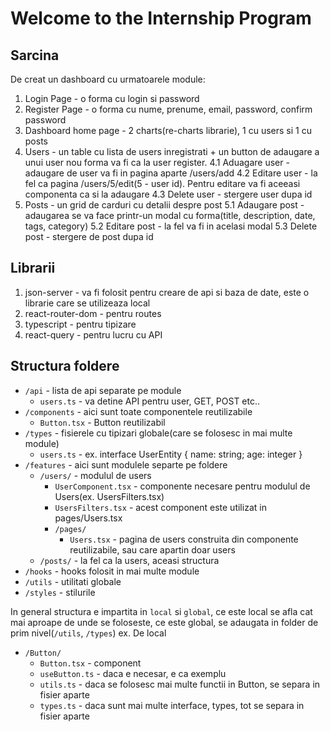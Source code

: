 # Welcome to the Internship Program

## Sarcina

De creat un dashboard cu urmatoarele module:

1. Login Page - o forma cu login si password
2. Register Page - o forma cu nume, prenume, email, password, confirm password
3. Dashboard home page - 2 charts(re-charts librarie), 1 cu users si 1 cu posts
4. Users - un table cu lista de users inregistrati + un button de adaugare a unui user nou
   forma va fi ca la user register.
   4.1 Aduagare user - adaugare de user va fi in pagina aparte /users/add
   4.2 Editare user - la fel ca pagina /users/5/edit(5 - user id). Pentru editare va fi aceeasi componenta ca si la adaugare
   4.3 Delete user - stergere user dupa id
5. Posts - un grid de carduri cu detalii despre post
   5.1 Adaugare post - adaugarea se va face printr-un modal cu forma(title, description, date, tags, category)
   5.2 Editare post - la fel va fi in acelasi modal
   5.3 Delete post - stergere de post dupa id

## Librarii

1. json-server - va fi folosit pentru creare de api si baza de date, este o librarie care se utilizeaza local
2. react-router-dom - pentru routes
3. typescript - pentru tipizare
4. react-query - pentru lucru cu API

## Structura foldere

- `/api` - lista de api separate pe module
  - `users.ts` - va detine API pentru user, GET, POST etc..
- `/components` - aici sunt toate componentele reutilizabile
  - `Button.tsx` - Button reutilizabil
- `/types` - fisierele cu tipizari globale(care se folosesc in mai multe module)
  - `users.ts` - ex. interface UserEntity { name: string; age: integer }
- `/features` - aici sunt modulele separte pe foldere
  - `/users/` - modulul de users
    - `UserComponent.tsx` - componente necesare pentru modulul de Users(ex. UsersFilters.tsx)
    - `UsersFilters.tsx` - acest component este utilizat in pages/Users.tsx
    - `/pages/`
      - `Users.tsx` - pagina de users construita din componente reutilizabile, sau care apartin doar users
  - `/posts/` - la fel ca la users, aceasi structura
- `/hooks` - hooks folosit in mai multe module
- `/utils` - utilitati globale
- `/styles` - stilurile

In general structura e impartita in `local` si `global`, ce este local se afla cat mai aproape de unde se foloseste, ce este global, se adaugata in folder de prim nivel(`/utils`, `/types`)
ex. De local

- `/Button/`
  - `Button.tsx` - component
  - `useButton.ts` - daca e necesar, e ca exemplu
  - `utils.ts` - daca se folosesc mai multe functii in Button, se separa in fisier aparte
  - `types.ts` - daca sunt mai multe interface, types, tot se separa in fisier aparte
